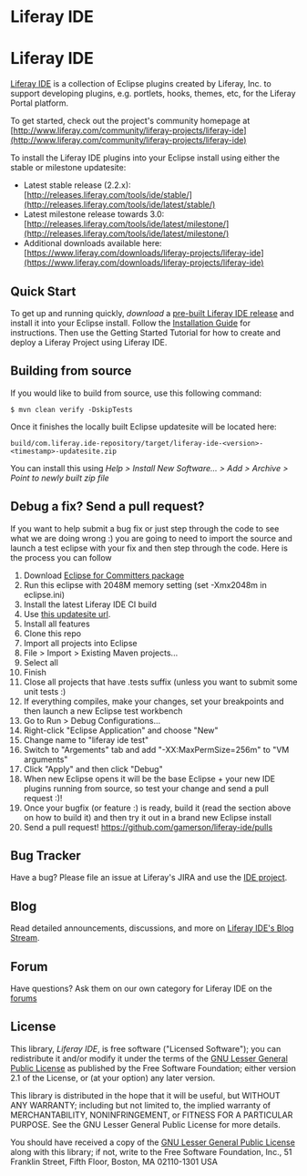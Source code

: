 # Liferay IDE
# Liferay IDE

[Liferay IDE](http://www.liferay.com/community/liferay-projects/liferay-ide) is a
collection of Eclipse plugins created by Liferay, Inc. to support developing
plugins, e.g. portlets, hooks, themes, etc, for the Liferay Portal platform.

To get started, check out the project's community homepage at
[http://www.liferay.com/community/liferay-projects/liferay-ide](http://www.liferay.com/community/liferay-projects/liferay-ide)

To install the Liferay IDE plugins into your Eclipse install using either the stable or milestone updatesite:

- Latest stable release (2.2.x): [http://releases.liferay.com/tools/ide/stable/](http://releases.liferay.com/tools/ide/latest/stable/)
- Latest milestone release towards 3.0: [http://releases.liferay.com/tools/ide/latest/milestone/](http://releases.liferay.com/tools/ide/latest/milestone/)
- Additional downloads available here: [https://www.liferay.com/downloads/liferay-projects/liferay-ide](https://www.liferay.com/downloads/liferay-projects/liferay-ide)

## Quick Start

To get up and running quickly, *download* a [pre-built Liferay IDE
release](http://www.liferay.com/downloads/liferay-projects/liferay-ide) and install it into
your Eclipse install.  Follow the [Installation Guide](https://dev.liferay.com/develop/learning-paths/-/knowledge_base/6-2/developing-apps-with-liferay-ide)
for instructions. Then use the Getting Started Tutorial for how to create and deploy a Liferay Project using Liferay IDE.

## Building from source

If you would like to build from source, use this following command:

```
$ mvn clean verify -DskipTests
```

Once it finishes the locally built Eclipse updatesite will be located here:

```
build/com.liferay.ide-repository/target/liferay-ide-<version>-<timestamp>-updatesite.zip
```

You can install this using _Help > Install New Software... > Add > Archive > Point to newly built zip file_

## Debug a fix? Send a pull request?

If you want to help submit a bug fix or just step through the code to see what we are doing wrong :) you are going to need to import the source and launch a test eclipse with your fix and then step through the code.  Here is the process you can follow

1. Download [Eclipse for Committers package](https://www.eclipse.org/downloads/packages/eclipse-ide-eclipse-committers-451/mars1)
2. Run this eclipse with 2048M memory setting (set -Xmx2048m in eclipse.ini)
3. Install the latest Liferay IDE CI build
  1. Use [this updatesite url](http://files.liferay.org.es/staged/public-files/liferay-ide/unstable/build/com.liferay.ide-repository/target/repository/).
  2. Install all features
4. Clone this repo
5. Import all projects into Eclipse
  1. File > Import > Existing Maven projects...
  2. Select all
  3. Finish
  4. Close all projects that have .tests suffix (unless you want to submit some unit tests :)
6. If everything compiles, make your changes, set your breakpoints and then launch a new Eclipse test workbench
  1. Go to Run > Debug Configurations...
  2. Right-click "Eclipse Application" and choose "New"
  3. Change name to "liferay ide test"
  4. Switch to "Argements" tab and add "-XX:MaxPermSize=256m" to "VM arguments"
  5. Click "Apply" and then click "Debug"
7. When new Eclipse opens it will be the base Eclipse + your new IDE plugins running from source, so test your change and send a pull request :)!
8. Once your bugfix (or feature :) is ready, build it (read the section above on how to build it) and then try it out in a brand new Eclipse install
9. Send a pull request!  https://github.com/gamerson/liferay-ide/pulls

## Bug Tracker

Have a bug? Please file an issue at Liferay's JIRA and use the [IDE project](http://issues.liferay.com/browse/IDE).

## Blog

Read detailed announcements, discussions, and more on [Liferay IDE's Blog
Stream](http://www.liferay.com/web/gregory.amerson/blog).

## Forum

Have questions? Ask them on our own category for Liferay IDE on the
[forums](http://www.liferay.com/community/forums/-/message_boards/category/4627757)

## License

This library, *Liferay IDE*, is free software ("Licensed
Software"); you can redistribute it and/or modify it under the terms of the [GNU
Lesser General Public License](http://www.gnu.org/licenses/lgpl-2.1.html) as
published by the Free Software Foundation; either version 2.1 of the License, or
(at your option) any later version.

This library is distributed in the hope that it will be useful, but WITHOUT ANY
WARRANTY; including but not limited to, the implied warranty of MERCHANTABILITY,
NONINFRINGEMENT, or FITNESS FOR A PARTICULAR PURPOSE. See the GNU Lesser General
Public License for more details.

You should have received a copy of the [GNU Lesser General Public
License](http://www.gnu.org/licenses/lgpl-2.1.html) along with this library; if
not, write to the Free Software Foundation, Inc., 51 Franklin Street, Fifth
Floor, Boston, MA 02110-1301 USA